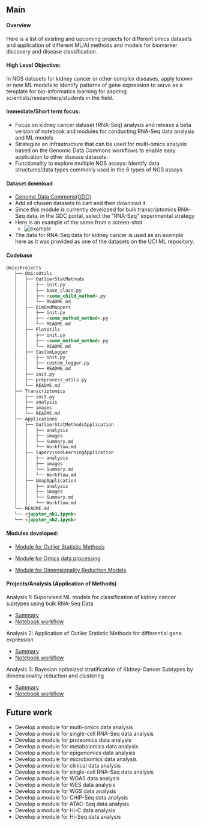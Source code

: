 ## Main 

#### Overview
Here is a list of existing and upcoming projects for different omics datasets and application of different ML/AI methods and models for biomarker discovery and disease classification.  

#### High Level Objective: 
In NGS datasets for kidney cancer or other complex diseases, apply known or new ML models to identify patterns of gene expression to serve as a template for bio-informatics learning for aspiring scientists/researchers/students in the field.

#### Immediate/Short term focus:
- Focus on kidney cancer dataset (RNA-Seq) analysis and release a beta version of notebook and modules for conducting RNA-Seq data analysis and ML models 
- Strategize an Infrastructure that can be used for multi-omics analysis based on the Genomic Data Commons workflows to enable easy application to other disease datasets.
- Functionality to explore multiple NGS assays: Identify data structures/data types commonly used in the 6 types of NGS assays


#### Dataset download

- [Genome Data Commons(GDC)](https://portal.gdc.cancer.gov/projects?filters=%7B%22op%22%3A%22and%22%2C%22content%22%3A%5B%7B%22op%22%3A%22in%22%2C%22content%22%3A%7B%22field%22%3A%22projects.summary.experimental_strategies.experimental_strategy%22%2C%22value%22%3A%5B%22RNA-Seq%22%5D%7D%7D%5D%7D)
- Add all chosen datasets to cart and then download it.
- Since this module is currently developed for bulk transcriptomics RNA-Seq data, in the GDC portal, select the "RNA-Seq" experimental strategy
- Here is an example of the same from a screen-shot 
  - ![example](./Transcriptomics/images/GDC_portal_data_set_selection_RNA_SEQ.png)
- The data for RNA-Seq data for kidney cancer is used as an example here as it was provided as one of the datasets on the UCI ML repository. 

#### Codebase
```md
OmicsProjects
   ├── OmicsUtils
   │   ├── OutlierStatMethods
   │   │   ├── init.py
   │   │   ├── base_class.py
   │   │   ├── <some_child_method>.py
   │   │   └── README.md
   │   ├── DimRedMappers
   │   │   ├── init.py
   │   │   ├── <some_method_method>.py
   │   │   └── README.md
   │   ├── PlotUtils
   │   │   ├── init.py
   │   │   ├── <some_method_method>.py
   │   │   └── README.md
   │   ├── CustomLogger
   │   │   ├── init.py
   │   │   ├── custom_logger.py
   │   │   └── README.md      
   │   ├── init.py
   │   ├── preprocess_utils.py        
   │   └── README.md
   ├── Transcriptomics
   │   ├── init.py
   │   ├── analysis
   │   ├── images
   │   └── README.md
   ├── Applications  
   │   ├── OutlierStatMethodsApplication
   │   │   ├── analysis
   │   │   ├── images
   │   │   └── Summary.md
   │   │   └── Workflow.md
   │   ├── SupervisedLearningApplication
   │   │   ├── analysis
   │   │   ├── images
   │   │   └── Summary.md
   │   │   └── Workflow.md
   │   ├── UmapApplication
   │   │   ├── analysis
   │   │   ├── images
   │   │   └── Summary.md
   │   │   └── Workflow.md   
   └── README.md
   └── <jupyter_nb1.ipynb> 
   └── <jupyter_nb2.ipynb>
   ```
#### Modules developed:

- [Module for Outlier Statistic Methods](https://github.com/adhal007/OmixHub/blob/main/OmicsUtils/OutlierStatMethods/README.md)

- [Module for Omics data processing](https://github.com/adhal007/OmixHub/blob/main/OmicsUtils/README.md)

- [Module for Dimensionality Reduction Models](https://github.com/adhal007/OmixHub/blob/main/OmicsUtils/DimRedMappers/README.md)  


#### Projects/Analysis (Application of Methods)

Analysis 1: Supervised ML models for classification of kidney cancer subtypes using bulk RNA-Seq Data 
- [Summary](https://github.com/adhal007/OmixHub/blob/main/ProjectDocs/SupervisedLearningApplication/docs/summary.md)
- [Notebook workflow](https://github.com/adhal007/OmixHub/blob/main/ProjectDocs/SupervisedLearningApplication/docs/Workflow.md)

Analysis 2: Application of Outlier Statistic Methods for differential gene expression
- [Summary](https://github.com/adhal007/OmixHub/blob/main/ProjectDocs/OutlierMethodsApplication/docs/summary.md) 
- [Notebook workflow](https://github.com/adhal007/OmixHub/blob/main/ProjectDocs/OutlierMethodsApplication/docs/workflow.md)

Analysis 3: Bayesian optimized stratification of Kidney-Cancer Subtypes by dimensionality reduction and clustering
- [Summary](https://github.com/adhal007/OmixHub/blob/main/ProjectDocs/UmapApplication/docs/summary.md) 
- [Notebook workflow](https://github.com/adhal007/OmixHub/blob/main/ProjectDocs/UmapApplication/docs/workflow.md)
     

## Future work

- Develop a module for multi-omics data analysis
- Develop a module for single-cell RNA-Seq data analysis
- Develop a module for proteomics data analysis
- Develop a module for metabolomics data analysis
- Develop a module for epigenomics data analysis
- Develop a module for microbiomics data analysis
- Develop a module for clinical data analysis
- Develop a module for single-cell RNA-Seq data analysis
- Develop a module for WGAS data analysis
- Develop a module for WES data analysis
- Develop a module for WGS data analysis
- Develop a module for CHIP-Seq data analysis
- Develop a module for ATAC-Seq data analysis
- Develop a module for Hi-C data analysis
- Develop a module for Hi-Seq data analysis
